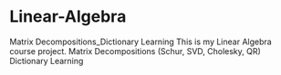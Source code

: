 # Linear-Algebra
Matrix Decompositions_Dictionary Learning
This is my Linear Algebra course project.
Matrix Decompositions (Schur, SVD, Cholesky, QR)
Dictionary Learning
